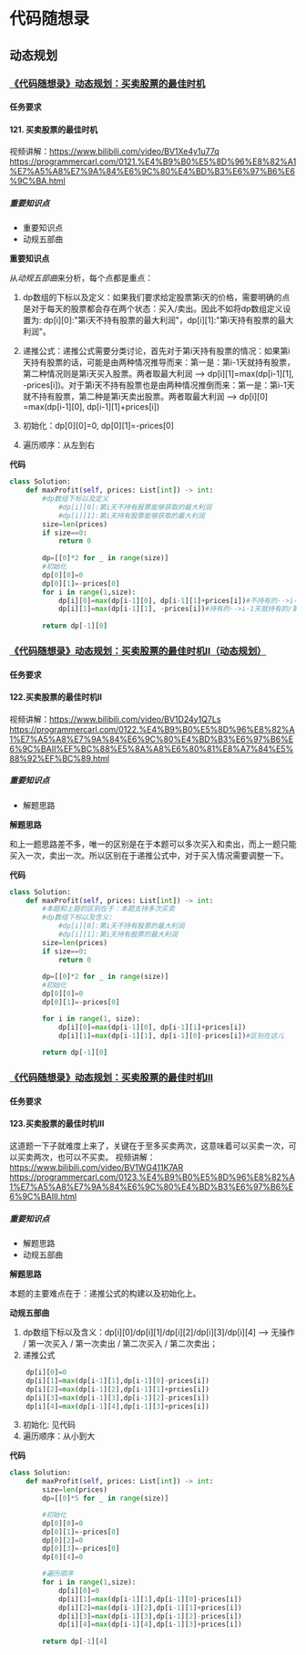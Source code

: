 # 代码随想录
## 动态规划
### [《代码随想录》动态规划：买卖股票的最佳时机](https://notes.kamacoder.com/questions/502087)
#### 任务要求
#### 121. 买卖股票的最佳时机

视频讲解：https://www.bilibili.com/video/BV1Xe4y1u77q 
https://programmercarl.com/0121.%E4%B9%B0%E5%8D%96%E8%82%A1%E7%A5%A8%E7%9A%84%E6%9C%80%E4%BD%B3%E6%97%B6%E6%9C%BA.html

##### 重要知识点

- 重要知识点
- 动规五部曲

**重要知识点**

从*动规五部曲*来分析，每个点都是重点：

1. dp数组的下标以及定义：如果我们要求给定股票第i天的价格，需要明确的点是对于每天的股票都会存在两个状态：买入/卖出。因此不如将dp数组定义设置为:  dp[i][0]:"第i天不持有股票的最大利润"，dp[i][1]:"第i天持有股票的最大利润"。
2. 递推公式：递推公式需要分类讨论，首先对于第i天持有股票的情况：如果第i天持有股票的话，可能是由两种情况推导而来：第一是：第i-1天就持有股票，第二种情况则是第i天买入股票。两者取最大利润 --> dp[i][1]=max(dp[i-1][1], -prices[i])。对于第i天不持有股票也是由两种情况推倒而来：第一是：第i-1天就不持有股票，第二种是第i天卖出股票。两者取最大利润 --> dp[i][0]
=max(dp[i-1][0], dp[i-1][1]+prices[i]) 

3. 初始化：dp[0][0]=0, dp[0][1]=-prices[0]
4. 遍历顺序：从左到右

**代码**
```Python 
class Solution:
    def maxProfit(self, prices: List[int]) -> int:
        #dp数组下标以及定义
            #dp[i][0]:第i天不持有股票能够获取的最大利润
            #dp[i][1]:第i天持有股票能够获取的最大利润
        size=len(prices)
        if size==0:
            return 0
        
        dp=[[0]*2 for _ in range(size)]
        #初始化
        dp[0][0]=0
        dp[0][1]=-prices[0]
        for i in range(1,size):
            dp[i][0]=max(dp[i-1][0], dp[i-1][1]+prices[i])#不持有的-->i-1天就不持有的 / 第i天卖出的
            dp[i][1]=max(dp[i-1][1], -prices[i])#持有的-->i-1天就持有的/第i天买入的
        
        return dp[-1][0]
```
### [《代码随想录》动态规划：买卖股票的最佳时机II（动态规划）](https://notes.kamacoder.com/questions/502088)
#### 任务要求
#### 122.买卖股票的最佳时机II

视频讲解：https://www.bilibili.com/video/BV1D24y1Q7Ls 
https://programmercarl.com/0122.%E4%B9%B0%E5%8D%96%E8%82%A1%E7%A5%A8%E7%9A%84%E6%9C%80%E4%BD%B3%E6%97%B6%E6%9C%BAII%EF%BC%88%E5%8A%A8%E6%80%81%E8%A7%84%E5%88%92%EF%BC%89.html

##### 重要知识点

- 解题思路

**解题思路**

和上一题思路差不多，唯一的区别是在于本题可以多次买入和卖出，而上一题只能买入一次，卖出一次。所以区别在于递推公式中，对于买入情况需要调整一下。


**代码**
```Python 
class Solution:
    def maxProfit(self, prices: List[int]) -> int:
        #本题和上题的区别在于：本题支持多次买卖
        #dp数组下标以及含义:
            #dp[i][0]:第i天不持有股票的最大利润
            #dp[i][1]:第i天持有股票的最大利润
        size=len(prices)
        if size==0:
            return 0
        
        dp=[[0]*2 for _ in range(size)]
        #初始化
        dp[0][0]=0
        dp[0][1]=-prices[0]

        for i in range(1, size):
            dp[i][0]=max(dp[i-1][0], dp[i-1][1]+prices[i])
            dp[i][1]=max(dp[i-1][1], dp[i-1][0]-prices[i])#区别在这儿
        
        return dp[-1][0]
```
### [《代码随想录》动态规划：买卖股票的最佳时机III](https://notes.kamacoder.com/questions/502089)
#### 任务要求
#### 123.买卖股票的最佳时机III


这道题一下子就难度上来了，关键在于至多买卖两次，这意味着可以买卖一次，可以买卖两次，也可以不买卖。
视频讲解：https://www.bilibili.com/video/BV1WG411K7AR 
https://programmercarl.com/0123.%E4%B9%B0%E5%8D%96%E8%82%A1%E7%A5%A8%E7%9A%84%E6%9C%80%E4%BD%B3%E6%97%B6%E6%9C%BAIII.html

##### 重要知识点

- 解题思路
- 动规五部曲

**解题思路**

本题的主要难点在于：递推公式的构建以及初始化上。


**动规五部曲**
1. dp数组下标以及含义：dp[i][0]/dp[i][1]/dp[i][2]/dp[i][3]/dp[i][4] --> 无操作 / 第一次买入 / 第一次卖出 / 第二次买入 / 第二次卖出；
2. 递推公式
```Python
	dp[i][0]=0
	dp[i][1]=max(dp[i-1][1],dp[i-1][0]-prices[i])
	dp[i][2]=max(dp[i-1][2],dp[i-1][1]+prcies[i])
	dp[i][3]=max(dp[i-1][3],dp[i-1][2]-prices[i])
	dp[i][4]=max(dp[i-1][4],dp[i-1][3]+prices[i])
```
3. 初始化: 见代码
4. 遍历顺序：从小到大


**代码**
```Python 
class Solution:
    def maxProfit(self, prices: List[int]) -> int:
        size=len(prices)
        dp=[[0]*5 for _ in range(size)]

        #初始化
        dp[0][0]=0
        dp[0][1]=-prices[0]
        dp[0][2]=0
        dp[0][3]=-prices[0]
        dp[0][4]=0

        #遍历顺序
        for i in range(1,size):
            dp[i][0]=0
            dp[i][1]=max(dp[i-1][1],dp[i-1][0]-prices[i])
            dp[i][2]=max(dp[i-1][2],dp[i-1][1]+prices[i])
            dp[i][3]=max(dp[i-1][3],dp[i-1][2]-prices[i])
            dp[i][4]=max(dp[i-1][4],dp[i-1][3]+prices[i])
        
        return dp[-1][4]
```
